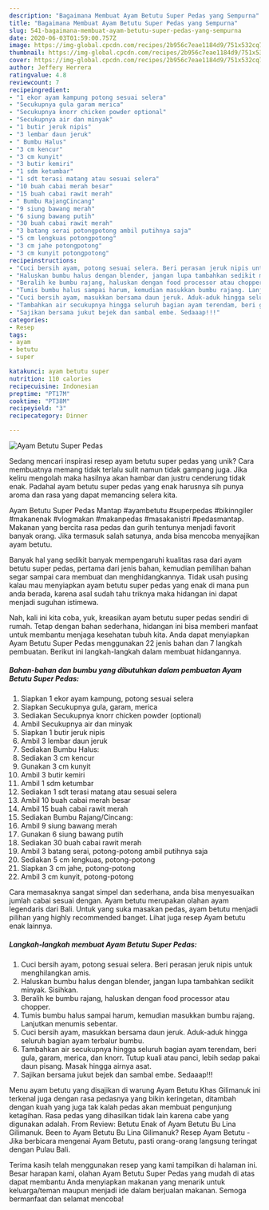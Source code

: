 ```yaml
---
description: "Bagaimana Membuat Ayam Betutu Super Pedas yang Sempurna"
title: "Bagaimana Membuat Ayam Betutu Super Pedas yang Sempurna"
slug: 541-bagaimana-membuat-ayam-betutu-super-pedas-yang-sempurna
date: 2020-06-03T01:59:00.757Z
image: https://img-global.cpcdn.com/recipes/2b956c7eae1184d9/751x532cq70/ayam-betutu-super-pedas-foto-resep-utama.jpg
thumbnail: https://img-global.cpcdn.com/recipes/2b956c7eae1184d9/751x532cq70/ayam-betutu-super-pedas-foto-resep-utama.jpg
cover: https://img-global.cpcdn.com/recipes/2b956c7eae1184d9/751x532cq70/ayam-betutu-super-pedas-foto-resep-utama.jpg
author: Jeffery Herrera
ratingvalue: 4.8
reviewcount: 7
recipeingredient:
- "1 ekor ayam kampung potong sesuai selera"
- "Secukupnya gula garam merica"
- "Secukupnya knorr chicken powder optional"
- "Secukupnya air dan minyak"
- "1 butir jeruk nipis"
- "3 lembar daun jeruk"
- " Bumbu Halus"
- "3 cm kencur"
- "3 cm kunyit"
- "3 butir kemiri"
- "1 sdm ketumbar"
- "1 sdt terasi matang atau sesuai selera"
- "10 buah cabai merah besar"
- "15 buah cabai rawit merah"
- " Bumbu RajangCincang"
- "9 siung bawang merah"
- "6 siung bawang putih"
- "30 buah cabai rawit merah"
- "3 batang serai potongpotong ambil putihnya saja"
- "5 cm lengkuas potongpotong"
- "3 cm jahe potongpotong"
- "3 cm kunyit potongpotong"
recipeinstructions:
- "Cuci bersih ayam, potong sesuai selera. Beri perasan jeruk nipis untuk menghilangkan amis."
- "Haluskan bumbu halus dengan blender, jangan lupa tambahkan sedikit minyak. Sisihkan."
- "Beralih ke bumbu rajang, haluskan dengan food processor atau chopper."
- "Tumis bumbu halus sampai harum, kemudian masukkan bumbu rajang. Lanjutkan menumis sebentar."
- "Cuci bersih ayam, masukkan bersama daun jeruk. Aduk-aduk hingga seluruh bagian ayam terbalur bumbu."
- "Tambahkan air secukupnya hingga seluruh bagian ayam terendam, beri gula, garam, merica, dan knorr. Tutup kuali atau panci, lebih sedap pakai daun pisang. Masak hingga airnya asat."
- "Sajikan bersama jukut bejek dan sambal embe. Sedaaap!!!"
categories:
- Resep
tags:
- ayam
- betutu
- super

katakunci: ayam betutu super 
nutrition: 110 calories
recipecuisine: Indonesian
preptime: "PT17M"
cooktime: "PT38M"
recipeyield: "3"
recipecategory: Dinner

---
```



![Ayam Betutu Super Pedas](https://img-global.cpcdn.com/recipes/2b956c7eae1184d9/751x532cq70/ayam-betutu-super-pedas-foto-resep-utama.jpg)

Sedang mencari inspirasi resep ayam betutu super pedas yang unik? Cara membuatnya memang tidak terlalu sulit namun tidak gampang juga. Jika keliru mengolah maka hasilnya akan hambar dan justru cenderung tidak enak. Padahal ayam betutu super pedas yang enak harusnya sih punya aroma dan rasa yang dapat memancing selera kita.

Ayam Betutu Super Pedas Mantap #ayambetutu #superpedas #bikinngiler #makanenak #vlogmakan #makanpedas #masakanistri #pedasmantap. Makanan yang bercita rasa pedas dan gurih tentunya menjadi favorit banyak orang. Jika termasuk salah satunya, anda bisa mencoba menyajikan ayam betutu.

Banyak hal yang sedikit banyak mempengaruhi kualitas rasa dari ayam betutu super pedas, pertama dari jenis bahan, kemudian pemilihan bahan segar sampai cara membuat dan menghidangkannya. Tidak usah pusing kalau mau menyiapkan ayam betutu super pedas yang enak di mana pun anda berada, karena asal sudah tahu triknya maka hidangan ini dapat menjadi suguhan istimewa.


Nah, kali ini kita coba, yuk, kreasikan ayam betutu super pedas sendiri di rumah. Tetap dengan bahan sederhana, hidangan ini bisa memberi manfaat untuk membantu menjaga kesehatan tubuh kita. Anda dapat menyiapkan Ayam Betutu Super Pedas menggunakan 22 jenis bahan dan 7 langkah pembuatan. Berikut ini langkah-langkah dalam membuat hidangannya.

<!--inarticleads1-->

##### Bahan-bahan dan bumbu yang dibutuhkan dalam pembuatan Ayam Betutu Super Pedas:

1. Siapkan 1 ekor ayam kampung, potong sesuai selera
1. Siapkan Secukupnya gula, garam, merica
1. Sediakan Secukupnya knorr chicken powder (optional)
1. Ambil Secukupnya air dan minyak
1. Siapkan 1 butir jeruk nipis
1. Ambil 3 lembar daun jeruk
1. Sediakan  Bumbu Halus:
1. Sediakan 3 cm kencur
1. Gunakan 3 cm kunyit
1. Ambil 3 butir kemiri
1. Ambil 1 sdm ketumbar
1. Sediakan 1 sdt terasi matang atau sesuai selera
1. Ambil 10 buah cabai merah besar
1. Ambil 15 buah cabai rawit merah
1. Sediakan  Bumbu Rajang/Cincang:
1. Ambil 9 siung bawang merah
1. Gunakan 6 siung bawang putih
1. Sediakan 30 buah cabai rawit merah
1. Ambil 3 batang serai, potong-potong ambil putihnya saja
1. Sediakan 5 cm lengkuas, potong-potong
1. Siapkan 3 cm jahe, potong-potong
1. Ambil 3 cm kunyit, potong-potong


Cara memasaknya sangat simpel dan sederhana, anda bisa menyesuaikan jumlah cabai sesuai dengan. Ayam betutu merupakan olahan ayam legendaris dari Bali. Untuk yang suka masakan pedas, ayam betutu menjadi pilihan yang highly recommended banget. Lihat juga resep Ayam betutu enak lainnya. 

<!--inarticleads2-->

##### Langkah-langkah membuat Ayam Betutu Super Pedas:

1. Cuci bersih ayam, potong sesuai selera. Beri perasan jeruk nipis untuk menghilangkan amis.
1. Haluskan bumbu halus dengan blender, jangan lupa tambahkan sedikit minyak. Sisihkan.
1. Beralih ke bumbu rajang, haluskan dengan food processor atau chopper.
1. Tumis bumbu halus sampai harum, kemudian masukkan bumbu rajang. Lanjutkan menumis sebentar.
1. Cuci bersih ayam, masukkan bersama daun jeruk. Aduk-aduk hingga seluruh bagian ayam terbalur bumbu.
1. Tambahkan air secukupnya hingga seluruh bagian ayam terendam, beri gula, garam, merica, dan knorr. Tutup kuali atau panci, lebih sedap pakai daun pisang. Masak hingga airnya asat.
1. Sajikan bersama jukut bejek dan sambal embe. Sedaaap!!!


Menu ayam betutu yang disajikan di warung Ayam Betutu Khas Gilimanuk ini terkenal juga dengan rasa pedasnya yang bikin keringetan, ditambah dengan kuah yang juga tak kalah pedas akan membuat pengunjung ketagihan. Rasa pedas yang dihasilkan tidak lain karena cabe yang digunakan adalah. From Review: Betutu Enak of Ayam Betutu Bu Lina Gilimanuk. Been to Ayam Betutu Bu Lina Gilimanuk? Resep Ayam Betutu - Jika berbicara mengenai Ayam Betutu, pasti orang-orang langsung teringat dengan Pulau Bali. 

Terima kasih telah menggunakan resep yang kami tampilkan di halaman ini. Besar harapan kami, olahan Ayam Betutu Super Pedas yang mudah di atas dapat membantu Anda menyiapkan makanan yang menarik untuk keluarga/teman maupun menjadi ide dalam berjualan makanan. Semoga bermanfaat dan selamat mencoba!
